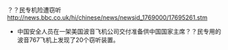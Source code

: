 ？？民专机险遭窃听
http://news.bbc.co.uk/hi/chinese/news/newsid_1769000/17695261.stm
- 中国安全人员在一架美国波音飞机公司交付准备供中国国家主席？？民专用的波音767飞机上发现了20个窃听装置。